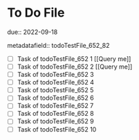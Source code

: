 # To Do File

due:: 2022-09-18

metadatafield:: todoTestFile_652_82

- [ ] Task of todoTestFile_652 1 [[Query me]]
- [ ] Task of todoTestFile_652 2 [[Query me]]
- [ ] Task of todoTestFile_652 3
- [ ] Task of todoTestFile_652 4
- [ ] Task of todoTestFile_652 5
- [ ] Task of todoTestFile_652 6
- [ ] Task of todoTestFile_652 7
- [ ] Task of todoTestFile_652 8
- [ ] Task of todoTestFile_652 9
- [ ] Task of todoTestFile_652 10